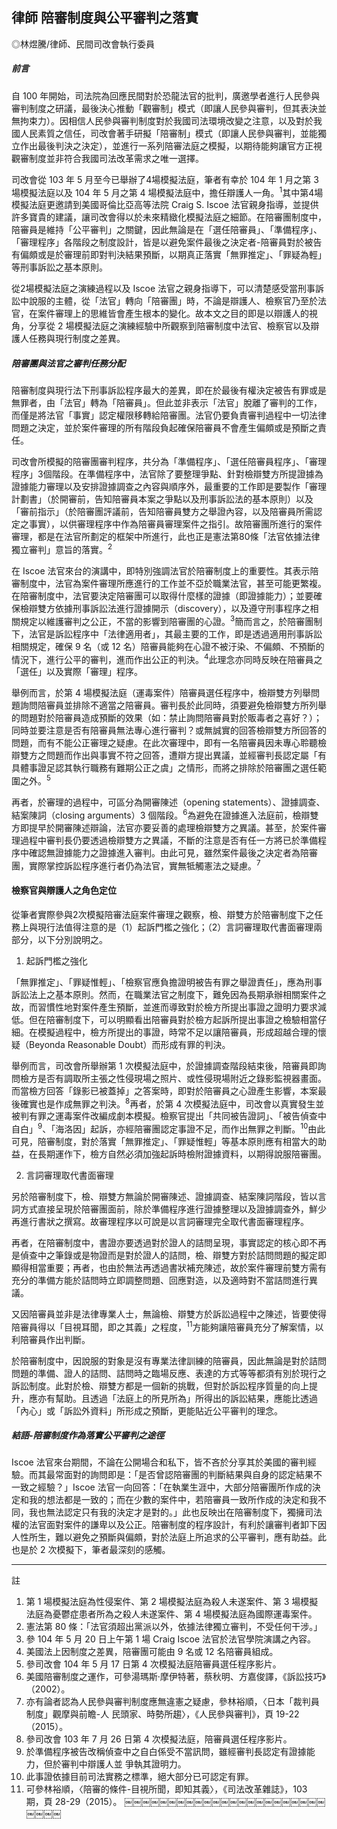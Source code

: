 ## 律師 陪審制度與公平審判之落實

◎林煜騰/律師、民間司改會執行委員

##### 前言

自 100 年開始，司法院為回應民間對於恐龍法官的批判，廣邀學者進行人民參與審判制度之研議，最後決心推動「觀審制」模式（即讓人民參與審判，但其表決並無拘束力）。因相信人民參與審判制度對於我國司法環境改變之注意，以及對於我國人民素質之信任，司改會著手研擬「陪審制」模式（即讓人民參與審判，並能獨立作出最後判決之決定），並進行一系列陪審法庭之模擬，以期待能夠讓官方正視觀審制度並非符合我國司法改革需求之唯一選擇。

司改會從 103 年 5 月至今已舉辦了4場模擬法庭，筆者有幸於 104 年 1 月之第 3 場模擬法庭以及 104 年 5 月之第 4 場模擬法庭中，擔任辯護人一角。<sup>1</sup>其中第4場模擬法庭更邀請到美國哥倫比亞高等法院 Craig S. Iscoe 法官親身指導，並提供許多寶貴的建議，讓司改會得以於未來精緻化模擬法庭之細節。在陪審團制度中，陪審員是維持「公平審判」之關鍵，因此無論是在「選任陪審員」、「準備程序」、「審理程序」各階段之制度設計，皆是以避免案件最後之決定者-陪審員對於被告有偏頗或是於審理前即對判決結果預斷，以期真正落實「無罪推定」、「罪疑為輕」等刑事訴訟之基本原則。

從2場模擬法庭之演練過程以及 Iscoe 法官之親身指導下，可以清楚感受當刑事訴訟中說服的主體，從「法官」轉向「陪審團」時，不論是辯護人、檢察官乃至於法官，在案件審理上的思維皆會產生根本的變化。故本文之目的即是以辯護人的視角，分享從 2 場模擬法庭之演練經驗中所觀察到陪審制度中法官、檢察官以及辯護人任務與現行制度之差異。

##### 陪審團與法官之審判任務分配

陪審制度與現行法下刑事訴訟程序最大的差異，即在於最後有權決定被告有罪或是無罪者，由「法官」轉為「陪審員」。但此並非表示「法官」脫離了審判的工作，而僅是將法官「事實」認定權限移轉給陪審團。法官仍要負責審判過程中一切法律問題之決定，並於案件審理的所有階段負起確保陪審員不會產生偏頗或是預斷之責任。

司改會所模擬的陪審團審判程序，共分為「準備程序」、「選任陪審員程序」、「審理程序」3個階段。在準備程序中，法官除了要整理爭點、針對檢辯雙方所提證據為證據能力審理以及安排證據調查之內容與順序外，最重要的工作即是要製作「審理計劃書」（於開審前，告知陪審員本案之爭點以及刑事訴訟法的基本原則）以及「審前指示」（於陪審團評議前，告知陪審員雙方之舉證內容，以及陪審員所需認定之事實），以供審理程序中作為陪審員審理案件之指引。故陪審團所進行的案件審理，都是在法官所劃定的框架中所進行，此也正是憲法第80條「法官依據法律獨立審判」意旨的落實。<sup>2</sup>

在 Iscoe 法官來台的演講中，即特別強調法官於陪審制度上的重要性。其表示陪審制度中，法官為案件審理所應進行的工作並不亞於職業法官，甚至可能更繁複。在陪審制度中，法官要決定陪審團可以取得什麼樣的證據（即證據能力）；並要確保檢辯雙方依據刑事訴訟法進行證據開示（discovery），以及遵守刑事程序之相關規定以維護審判之公正，不當的影響到陪審團的心證。<sup>3</sup>簡而言之，於陪審團制下，法官是訴訟程序中「法律適用者」，其最主要的工作，即是透過適用刑事訴訟相關規定，確保 9 名（或 12 名）陪審員能夠在心證不被汙染、不偏頗、不預斷的情況下，進行公平的審判，進而作出公正的判決。<sup>4</sup>此理念亦同時反映在陪審員之「選任」以及實際「審理」程序。

舉例而言，於第 4 場模擬法庭（運毒案件）陪審員選任程序中，檢辯雙方列舉問題詢問陪審員並排除不適當之陪審員。審判長於此同時，須要避免檢辯雙方所列舉的問題對於陪審員造成預斷的效果（如：禁止詢問陪審員對於販毒者之喜好？）；同時並要注意是否有陪審員無法專心進行審判？或無誠實的回答檢辯雙方所回答的問題，而有不能公正審理之疑慮。在此次審理中，即有一名陪審員因未專心聆聽檢辯雙方之問題而作出與事實不符之回答，遭辯方提出異議，並經審判長認定屬「有具體事證足認其執行職務有難期公正之虞」之情形，而將之排除於陪審團之選任範圍之外。<sup>5</sup>

再者，於審理的過程中，可區分為開審陳述（opening statements）、證據調查、結案陳詞（closing arguments）3 個階段。<sup>6</sup>為避免在證據進入法庭前，檢辯雙方即提早於開審陳述辯論，法官亦要妥善的處理檢辯雙方之異議。甚至，於案件審理過程中審判長仍要透過檢辯雙方之異議，不斷的注意是否有任一方將已於準備程序中確認無證據能力之證據進入審判。由此可見，雖然案件最後之決定者為陪審團，實際掌控訴訟程序進行者仍為法官，實無牴觸憲法之疑慮。<sup>7</sup>

#### 檢察官與辯護人之角色定位

從筆者實際參與2次模擬陪審法庭案件審理之觀察，檢、辯雙方於陪審制度下之任務上與現行法值得注意的是（1）起訴門檻之強化；（2）言詞審理取代書面審理兩部分，以下分別說明之。

1. 起訴門檻之強化

  「無罪推定」、「罪疑惟輕」、「檢察官應負擔證明被告有罪之舉證責任」，應為刑事訴訟法上之基本原則。然而，在職業法官之制度下，難免因為長期承辦相關案件之故，而習慣性地對案件產生預斷，並進而導致對於檢方所提出事證之證明力要求減低。但在陪審制度下，可以明顯看出陪審員對於檢方起訴所提出事證之檢驗相當仔細。在模擬過程中，檢方所提出的事證，時常不足以讓陪審員，形成超越合理的懷疑（Beyonda Reasonable Doubt）而形成有罪的判決。

  舉例而言，司改會所舉辦第 1 次模擬法庭中，於證據調查階段結束後，陪審員即詢問檢方是否有調取所主張之性侵現場之照片、或性侵現場附近之錄影監視器畫面。而當檢方回答「錄影已被蓋掉」之答案時，即對於陪審員之心證產生影響，本案最後確實也是作成無罪之判決。<sup>8</sup>再者，於第 4 次模擬法庭中，司改會以真實發生並被判有罪之運毒案件改編成劇本模擬。檢察官提出「共同被告證詞」、「被告偵查中自白」<sup>9</sup>、「海洛因」起訴，亦經陪審團認定事證不足，而作出無罪之判斷。<sup>10</sup>由此可見，陪審制度，對於落實「無罪推定」、「罪疑惟輕」等基本原則應有相當大的助益，在長期運作下，檢方自然必須加強起訴時檢附證據資料，以期得說服陪審團。

2. 言詞審理取代書面審理

  另於陪審制度下，檢、辯雙方無論於開審陳述、證據調查、結案陳詞階段，皆以言詞方式直接呈現於陪審團面前，除於準備程序進行證據整理以及證據調查外，鮮少再進行書狀之撰寫。故審理程序以可說是以言詞審理完全取代書面審理程序。

  再者，在陪審制度中，書證亦要透過對於證人的詰問呈現，事實認定的核心即不再是偵查中之筆錄或是物證而是對於證人的詰問，檢、辯雙方對於詰問問題的擬定即顯得相當重要；再者，也由於無法再透過書狀補充陳述，故於案件審理前雙方需有充分的準備方能於詰問時立即調整問題、回應對造，以及適時對不當詰問進行異議。

  又因陪審員並非是法律專業人士，無論檢、辯雙方於訴訟過程中之陳述，皆要使得陪審員得以「目視耳聞，即之其義」之程度，<sup>11</sup>方能夠讓陪審員充分了解案情，以利陪審員作出判斷。

  於陪審制度中，因說服的對象是沒有專業法律訓練的陪審員，因此無論是對於詰問問題的準備、證人的詰問、詰問時之臨場反應、表達的方式等等都須有別於現行之訴訟制度。此對於檢、辯雙方都是一個新的挑戰，但對於訴訟程序質量的向上提升，應亦有幫助。且透過「法庭上的所見所為」所得出的訴訟結果，應能比透過「內心」或「訴訟外資料」所形成之預斷，更能貼近公平審判的理念。

##### 結語-陪審制度作為落實公平審判之途徑

Iscoe 法官來台期間，不論在公開場合和私下，皆不吝於分享其於美國的審判經驗。而其最常面對的詢問即是：「是否曾認陪審團的判斷結果與自身的認定結果不一致之經驗？」Iscoe 法官一向回答：「在執業生涯中，大部分陪審團所作成的決定和我的想法都是一致的；而在少數的案件中，若陪審員一致所作成的決定和我不同，我也無法認定只有我的決定才是對的。」此也反映出在陪審制度下，獨擁司法權的法官面對案件的謙卑以及公正。陪審制度的程序設計，有利於讓審判者卸下因人性所生，難以避免之預斷與偏頗，對於法庭上所追求的公平審判，應有助益。此也是於 2 次模擬下，筆者最深刻的感觸。

---

註
1. 第 1 場模擬法庭為性侵案件、第 2 場模擬法庭為殺人未遂案件、第 3 場模擬法庭為憂鬱症患者所為之殺人未遂案件、第 4 場模擬法庭為國際運毒案件。
2. 憲法第 80 條：「法官須超出黨派以外，依據法律獨立審判，不受任何干涉。」
3. 參 104 年 5 月 20 日上午第 1 場 Craig Iscoe 法官於法官學院演講之內容。
4. 美國法上因制度之差異，陪審團可能由 9 名或 12 名陪審員組成。
5. 參司改會 104 年 5 月 17 日第 4 次模擬法庭陪審員選任程序影片。
6. 美國陪審制度之運作，可參湯瑪斯‧摩伊特著，蔡秋明、方嘉俊譯，《訴訟技巧》（2002）。
7. 亦有論者認為人民參與審判制度應無違憲之疑慮，參林裕順，〈日本「裁判員制度」觀摩與前瞻-人
民頭家、時勢所趨〉，《人民參與審判》，頁 19-22（2015）。
8. 參司改會 103 年 7 月 26 日第 4 次模擬法庭，陪審員選任程序影片。
9. 於準備程序被告改稱偵查中之自白係受不當訊問，雖經審判長認定有證據能力，但於審判中辯護人並
爭執其證明力。
10. 此事證依據目前司法實務之標準，絕大部分已可認定有罪。
11. 可參林裕順，〈陪審的條件-目視所聞，即知其義〉，《司法改革雜誌》，103 期，頁 28-29（2015）。
￼￼￼￼￼￼￼￼￼￼￼￼￼￼￼￼￼￼￼￼￼￼￼￼￼￼￼